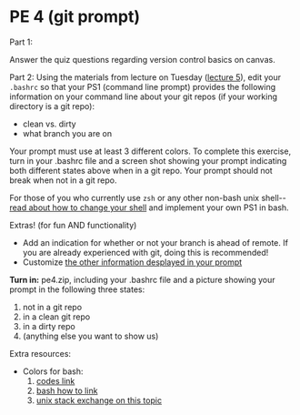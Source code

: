 PE 4 (git prompt)
==============

Part 1:  

Answer the quiz questions regarding version control basics on canvas.

Part 2:
Using the materials from lecture on Tuesday ([lecture 5](../lectures/5_bash_terminal/bashrc_starter)), edit your `.bashrc` so that your PS1 (command line prompt) provides the following information on your command line about your git repos (if your working directory is a git repo):
- clean vs. dirty
- what branch you are on

Your prompt must use at least 3 different colors. To complete this exercise, turn in your .bashrc file and a screen shot showing your prompt indicating both different states above when in a git repo. Your prompt should not break when not in a git repo.

For those of you who currently use `zsh` or any other non-bash unix shell--[read about how to change your shell](http://www.peachpit.com/articles/article.aspx?p=659655&seqNum=3) and implement your own PS1 in bash.

Extras! (for fun AND functionality)
- Add an indication for whether or not your branch is ahead of remote. If you are already experienced with git, doing this is recommended!
- Customize [the other information desplayed in your prompt](https://ss64.com/bash/syntax-prompt.html)

__Turn in:__ pe4.zip, including your .bashrc file and a picture showing your prompt in the following three states:
1. not in a git repo
2. in a clean git repo
3. in a dirty repo
4. (anything else you want to show us)

Extra resources:
- Colors for bash:
    1. [codes link](https://misc.flogisoft.com/bash/tip_colors_and_formatting)
    2. [bash how to link](http://tldp.org/HOWTO/Bash-Prompt-HOWTO/x329.html)
    3. [unix stack exchange on this topic](https://unix.stackexchange.com/questions/124407/what-color-codes-can-i-use-in-my-ps1-prompt)
